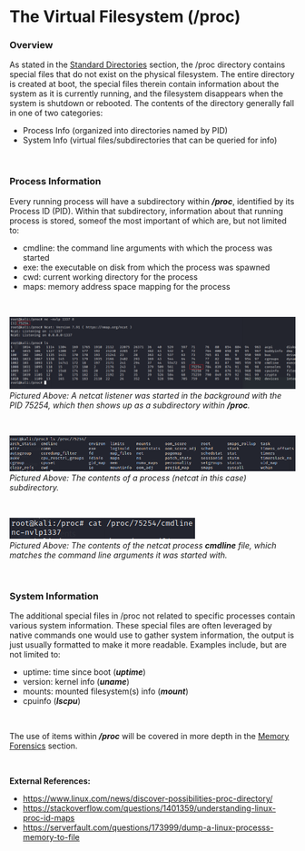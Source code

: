 # The Virtual Filesystem (/proc)

### **Overview**
As stated in the [Standard Directories](standard_dirs.md) section, the /proc directory contains special files that do not exist on the physical filesystem. The entire directory is created at boot, the special files therein contain information about the system as it is currently running, and the filesystem disappears when the system is shutdown or rebooted. The contents of the directory generally fall in one of two categories:
- Process Info (organized into directories named by PID)
- System Info (virtual files/subdirectories that can be queried for info)

<br>

### **Process Information**
Every running process will have a subdirectory within ***/proc***, identified by its Process ID (PID). Within that subdirectory, information about that running process is stored, someof the most important of which are, but not limited to:
- cmdline: the command line arguments with which the process was started
- exe: the executable on disk from which the process was spawned
- cwd: current working directory for the process
- maps: memory address space mapping for the process

<br>

![](images/proc-nc2.png)
<br>
*Pictured Above: A netcat listener was started in the background with the PID 75254, which then shows up as a subdirectory within **/proc**.*

<br>

![](images/proc-nc3.png)
<br>
*Pictured Above: The contents of a process (netcat in this case) subdirectory.*

<br>

![](images/proc-nc4.png)
<br>
*Pictured Above: The contents of the netcat process **cmdline** file, which matches the command line arguments it was started with.*

<br>

### **System Information**
The additional special files in /proc not related to specific processes contain various system information. These special files are often leveraged by native commands one would use to gather system information, the output is just usually formatted to make it more readable. Examples include, but are not limited to:
- uptime: time since boot (***uptime***)
- version: kernel info (***uname***)
- mounts: mounted filesystem(s) info (***mount***)
- cpuinfo (***lscpu***)

<br>

The use of items within ***/proc*** will be covered in more depth in the [Memory Forensics](mem-forensics.md) section.

<br>


**External References:**
- https://www.linux.com/news/discover-possibilities-proc-directory/
- https://stackoverflow.com/questions/1401359/understanding-linux-proc-id-maps
- https://serverfault.com/questions/173999/dump-a-linux-processs-memory-to-file
